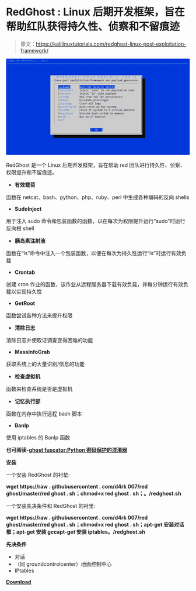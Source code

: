 # RedGhost : Linux 后期开发框架，旨在帮助红队获得持久性、侦察和不留痕迹

> 原文：<https://kalilinuxtutorials.com/redghost-linux-post-exploitation-framework/>

[![RedGhost :  Linux Post Exploitation Framework Designed To Assist Red Teams In Gaining Persistence, Reconnaissance & Leaving No Trace](img/cd1f9d3bd469be653faf4a8d77bbc6cf.png "RedGhost :  Linux Post Exploitation Framework Designed To Assist Red Teams In Gaining Persistence, Reconnaissance & Leaving No Trace")](https://1.bp.blogspot.com/-1yLc5idIQ8I/XS_nnJvqyuI/AAAAAAAABZY/2awztfABrBIzKgblOYmi5s7gWtXZeJvpACLcBGAs/s1600/RedGhost.PNG)

RedGhost 是一个 Linux 后期开发框架，旨在帮助 red 团队进行持久性、侦察、权限提升和不留痕迹。

*   **有效载荷**

函数在 netcat、bash、python、php、ruby、perl 中生成各种编码的反向 shells

*   **SudoInject**

用于注入 sudo 命令和包装函数的函数，以在每次为权限提升运行“sudo”时运行反向根 shell

*   **胰岛素注射液**

函数在“ls”命令中注入一个包装函数，以便在每次为持久性运行“ls”时运行有效负载

*   **Crontab**

创建 cron 作业的函数，该作业从远程服务器下载有效负载，并每分钟运行有效负载以实现持久性

*   **GetRoot**

函数尝试各种方法来提升权限

*   **清除日志**

清除日志并使取证调查变得困难的功能

*   **MassInfoGrab**

获取系统上的大量识别/信息的功能

*   **检查虚拟机**

函数来检查系统是否是虚拟机

*   **记忆执行部**

函数在内存中执行远程 bash 脚本

*   **BanIp**

使用 iptables 的 BanIp 函数

**也可阅读-[ghost fuscator:Python 密码保护的混淆器](https://kalilinuxtutorials.com/ghostfuscator/)**

**安装**

一个安装 RedGhost 的衬垫:

**wget https://raw . githubusercontent . com/d4rk 007/red ghost/master/red ghost . sh；chmod+x red ghost . sh；。/redghost.sh**

一个安装先决条件和 RedGhost 的衬里:

**wget https://raw . githubusercontent . com/d4rk 007/red ghost/master/red ghost . sh；chmod+x red ghost . sh；apt-get 安装对话框；apt-get 安装 gccapt-get 安装 iptables。/redghost.sh**

**先决条件**

*   对话
*   （同 groundcontrolcenter）地面控制中心
*   IPtables

[**Download**](https://github.com/d4rk007/RedGhost)